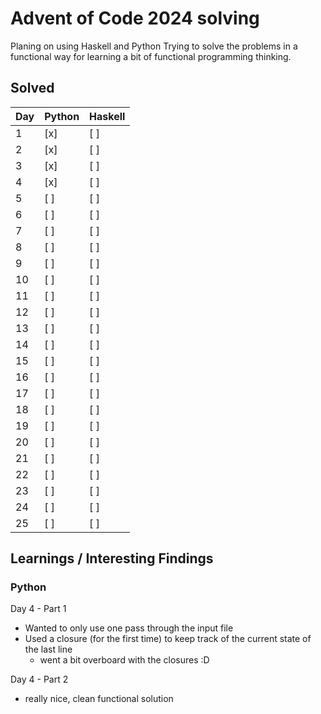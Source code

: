 # Advent of Code 2024 solving
Planing on using Haskell and Python
Trying to solve the problems in a functional way for learning a bit of functional programming thinking.

## Solved
| Day | Python | Haskell |
|-----|--------|---------|
| 1   | \[x\]  | \[ \]   |
| 2   | \[x\]  | \[ \]   |
| 3   | \[x\]  | \[ \]   |
| 4   | \[x\]  | \[ \]   |
| 5   | \[ \]  | \[ \]   |
| 6   | \[ \]  | \[ \]   |
| 7   | \[ \]  | \[ \]   |
| 8   | \[ \]  | \[ \]   |
| 9   | \[ \]  | \[ \]   |
| 10  | \[ \]  | \[ \]   |
| 11  | \[ \]  | \[ \]   |
| 12  | \[ \]  | \[ \]   |
| 13  | \[ \]  | \[ \]   |
| 14  | \[ \]  | \[ \]   |
| 15  | \[ \]  | \[ \]   |
| 16  | \[ \]  | \[ \]   |
| 17  | \[ \]  | \[ \]   |
| 18  | \[ \]  | \[ \]   |
| 19  | \[ \]  | \[ \]   |
| 20  | \[ \]  | \[ \]   |
| 21  | \[ \]  | \[ \]   |
| 22  | \[ \]  | \[ \]   |
| 23  | \[ \]  | \[ \]   |
| 24  | \[ \]  | \[ \]   |
| 25  | \[ \]  | \[ \]   |

## Learnings / Interesting Findings

### Python
Day 4 - Part 1
- Wanted to only use one pass through the input file
- Used a closure (for the first time) to keep track of the current state of the last line
  - went a bit overboard with the closures :D

Day 4 - Part 2
  - really nice, clean functional solution
